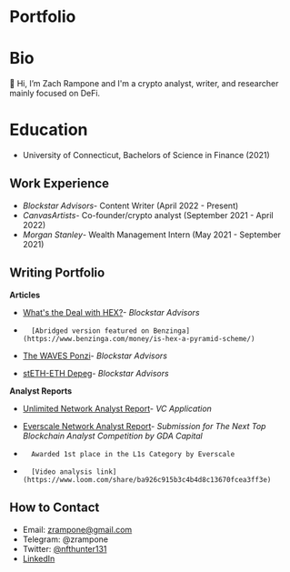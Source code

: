 # Portfolio
# Bio

👋 Hi, I’m Zach Rampone and I'm a crypto analyst, writer, and researcher mainly focused on DeFi.


# Education

-   University of Connecticut, Bachelors of Science in Finance (2021)

## Work Experience

-   *Blockstar Advisors*- Content Writer (April 2022 - Present)
-   *CanvasArtists*- Co-founder/crypto analyst (September 2021 - April 2022)
-   *Morgan Stanley*- Wealth Management Intern (May 2021 - September 2021)

## Writing Portfolio

**Articles**

-   [What's the Deal with HEX?](https://blockstar.substack.com/p/whats-the-deal-with-hex)- *Blockstar Advisors*

-   	[Abridged version featured on Benzinga](https://www.benzinga.com/money/is-hex-a-pyramid-scheme/)

-   [The WAVES Ponzi](https://blockstar.substack.com/p/the-waves-ponzi)- *Blockstar Advisors*
-   [stETH-ETH Depeg](https://blockstar.substack.com/p/steth-eth-depeg)- *Blockstar Advisors*

**Analyst Reports**

-   [Unlimited Network Analyst Report](https://docs.google.com/document/d/1chqMhvj7h_HyHSQqNZeMYARQXKtw1Yy8/edit?usp=sharing&ouid=108451907790513150234&rtpof=true&sd=true)- *VC Application*
-   [Everscale Network Analyst Report](https://docs.google.com/document/d/1-B7GvSs1RLvt6LjpmxMDwPh36QcLUiay/edit?usp=sharing&ouid=108451907790513150234&rtpof=true&sd=true)- *Submission for The Next Top Blockchain Analyst Competition by GDA Capital*

-   	Awarded 1st place in the L1s Category by Everscale
-   	[Video analysis link](https://www.loom.com/share/ba926c915b3c4b4d8c13670fcea3ff3e)
   	
## How to Contact
- Email: zrampone@gmail.com
- Telegram: @zrampone
- Twitter: [@nfthunter131](https://twitter.com/nfthunter131)
- [LinkedIn](https://www.linkedin.com/in/zachary-rampone-251029158/)
